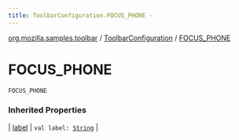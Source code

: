 ```yaml
---
title: ToolbarConfiguration.FOCUS_PHONE - 
---
```


[org.mozilla.samples.toolbar](../index.html) / [ToolbarConfiguration](index.html) / [FOCUS_PHONE](./-f-o-c-u-s_-p-h-o-n-e.html)

# FOCUS_PHONE

`FOCUS_PHONE`

### Inherited Properties

| [label](label.html) | `val label: `[`String`](https://kotlinlang.org/api/latest/jvm/stdlib/kotlin/-string/index.html) |

